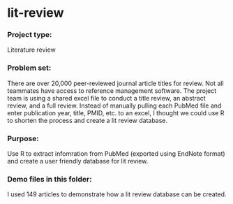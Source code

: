 # lit-review

### Project type: 
Literature review

### Problem set: 
There are over 20,000 peer-reviewed journal article titles for review. Not all teammates have access to reference management software. The project team is using a shared excel file to conduct a title review, an abstract review, and a full review. Instead of manually pulling each PubMed file and enter publication year, title, PMID, etc. to an excel, I thought we could use R to shorten the process and create a lit review database.

### Purpose: 
Use R to extract infomration from PubMed (exported using EndNote format) and create a user friendly database for lit review.

### Demo files in this folder:
I used 149 articles to demonstrate how a lit review database can be created.

